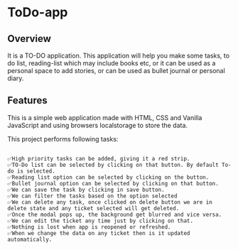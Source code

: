 # ToDo-app

## Overview ##
It is a TO-DO application. This application will help you make some tasks, to do list, reading-list which may include books etc, or it can be used as a personal space to add stories, or can be used as bullet journal or personal diary.

## Features
This is a simple web application made with HTML, CSS and Vanilla JavaScript and using browsers localstorage to store the data.

This project performs following tasks:
##
```
✅High priority tasks can be added, giving it a red strip.
✅TO-Do list can be selected by clicking on that button. By default To-do is selected.
✅Reading list option can be selected by clicking on the button.
✅Bullet journal option can be selected by clicking on that button.
✅We can save the task by clicking in save button.
✅We can filter the tasks based on the option selected
✅We can delete any task, once clicked on delete button we are in delete state and any ticket selected will get deleted.
✅Once the modal pops up, the background get blurred and vice versa.
✅We can edit the ticket any time just by clicking on that.
✅Nothing is lost when app is reopened or refreshed.
✅When we change the data on any ticket then is it updated automatically.
```
